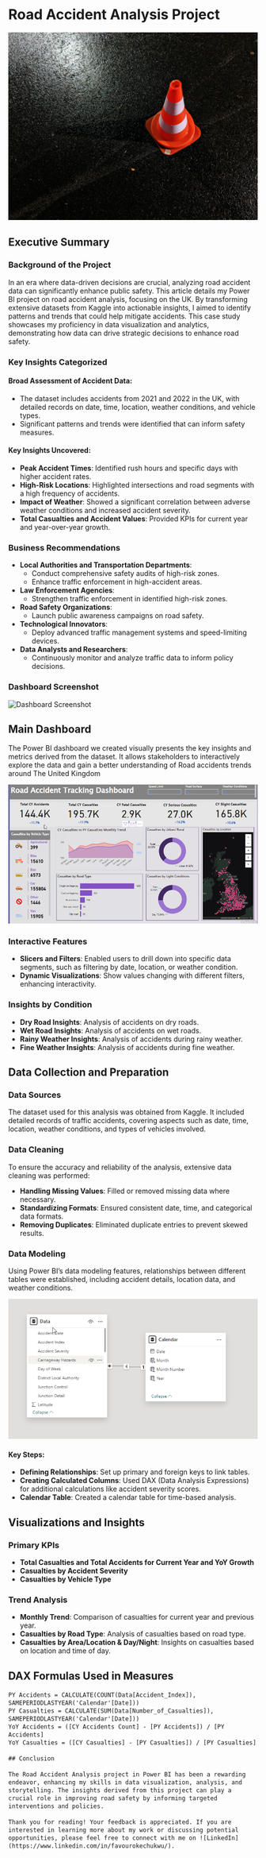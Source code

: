 # Road Accident Analysis Project
![](https://github.com/yanny-alt/Road-Accident-Analysis-Using-Power-BI/blob/main/Images/Analysis%20Of%20Road%20Accident%20Trends.jpg)
## Executive Summary

### Background of the Project
In an era where data-driven decisions are crucial, analyzing road accident data can significantly enhance public safety. This article details my Power BI project on road accident analysis, focusing on the UK. By transforming extensive datasets from Kaggle into actionable insights, I aimed to identify patterns and trends that could help mitigate accidents. This case study showcases my proficiency in data visualization and analytics, demonstrating how data can drive strategic decisions to enhance road safety.

### Key Insights Categorized

#### Broad Assessment of Accident Data:
- The dataset includes accidents from 2021 and 2022 in the UK, with detailed records on date, time, location, weather conditions, and vehicle types.
- Significant patterns and trends were identified that can inform safety measures.

#### Key Insights Uncovered:
- **Peak Accident Times**: Identified rush hours and specific days with higher accident rates.
- **High-Risk Locations**: Highlighted intersections and road segments with a high frequency of accidents.
- **Impact of Weather**: Showed a significant correlation between adverse weather conditions and increased accident severity.
- **Total Casualties and Accident Values**: Provided KPIs for current year and year-over-year growth.

### Business Recommendations
- **Local Authorities and Transportation Departments**:
  - Conduct comprehensive safety audits of high-risk zones.
  - Enhance traffic enforcement in high-accident areas.
- **Law Enforcement Agencies**:
  - Strengthen traffic enforcement in identified high-risk zones.
- **Road Safety Organizations**:
  - Launch public awareness campaigns on road safety.
- **Technological Innovators**:
  - Deploy advanced traffic management systems and speed-limiting devices.
- **Data Analysts and Researchers**:
  - Continuously monitor and analyze traffic data to inform policy decisions.

### Dashboard Screenshot
![Dashboard Screenshot](https://app.powerbi.com/view?r=eyJrIjoiMThkM2IzMjAtMTc2YS00ZDE2LTg1ZDktYzVjOTlmOGZmNzE4IiwidCI6IjQ5MWM2ZTNhLTA3MjItNDhmMi1iMDFhLWFhMzliODc0MGYxNiJ9)

## Main Dashboard
The Power BI dashboard we created visually presents the key insights and metrics derived from the dataset. It allows stakeholders to interactively explore the data and gain a better understanding of Road accidents trends around The United Kingdom

![](https://github.com/yanny-alt/Road-Accident-Analysis-Using-Power-BI/blob/main/Images/Road%20Accident%20Tracking%20Dashboard.png)



### Interactive Features
- **Slicers and Filters**: Enabled users to drill down into specific data segments, such as filtering by date, location, or weather condition.
- **Dynamic Visualizations**: Show values changing with different filters, enhancing interactivity.

### Insights by Condition
- **Dry Road Insights**: Analysis of accidents on dry roads.
- **Wet Road Insights**: Analysis of accidents on wet roads.
- **Rainy Weather Insights**: Analysis of accidents during rainy weather.
- **Fine Weather Insights**: Analysis of accidents during fine weather.

## Data Collection and Preparation

### Data Sources
The dataset used for this analysis was obtained from Kaggle. It included detailed records of traffic accidents, covering aspects such as date, time, location, weather conditions, and types of vehicles involved.

### Data Cleaning
To ensure the accuracy and reliability of the analysis, extensive data cleaning was performed:
- **Handling Missing Values**: Filled or removed missing data where necessary.
- **Standardizing Formats**: Ensured consistent date, time, and categorical data formats.
- **Removing Duplicates**: Eliminated duplicate entries to prevent skewed results.

### Data Modeling
Using Power BI’s data modeling features, relationships between different tables were established, including accident details, location data, and weather conditions.

![](https://github.com/yanny-alt/Road-Accident-Analysis-Using-Power-BI/blob/main/Images/Road%20Accident%20Data%20Model.png)

#### Key Steps:
- **Defining Relationships**: Set up primary and foreign keys to link tables.
- **Creating Calculated Columns**: Used DAX (Data Analysis Expressions) for additional calculations like accident severity scores.
- **Calendar Table**: Created a calendar table for time-based analysis.

## Visualizations and Insights

### Primary KPIs
- **Total Casualties and Total Accidents for Current Year and YoY Growth**
- **Casualties by Accident Severity**
- **Casualties by Vehicle Type**

### Trend Analysis
- **Monthly Trend**: Comparison of casualties for current year and previous year.
- **Casualties by Road Type**: Analysis of casualties based on road type.
- **Casualties by Area/Location & Day/Night**: Insights on casualties based on location and time of day.


## DAX Formulas Used in Measures

```DAX
PY Accidents = CALCULATE(COUNT(Data[Accident_Index]), SAMEPERIODLASTYEAR('Calendar'[Date]))
PY Casualties = CALCULATE(SUM(Data[Number_of_Casualties]), SAMEPERIODLASTYEAR('Calendar'[Date]))
YoY Accidents = ([CY Accidents Count] - [PY Accidents]) / [PY Accidents]
YoY Casualties = ([CY Casualties] - [PY Casualties]) / [PY Casualties]

## Conclusion

The Road Accident Analysis project in Power BI has been a rewarding endeavor, enhancing my skills in data visualization, analysis, and storytelling. The insights derived from this project can play a crucial role in improving road safety by informing targeted interventions and policies.

Thank you for reading! Your feedback is appreciated. If you are interested in learning more about my work or discussing potential opportunities, please feel free to connect with me on ![LinkedIn](https://www.linkedin.com/in/favourokechukwu/).


